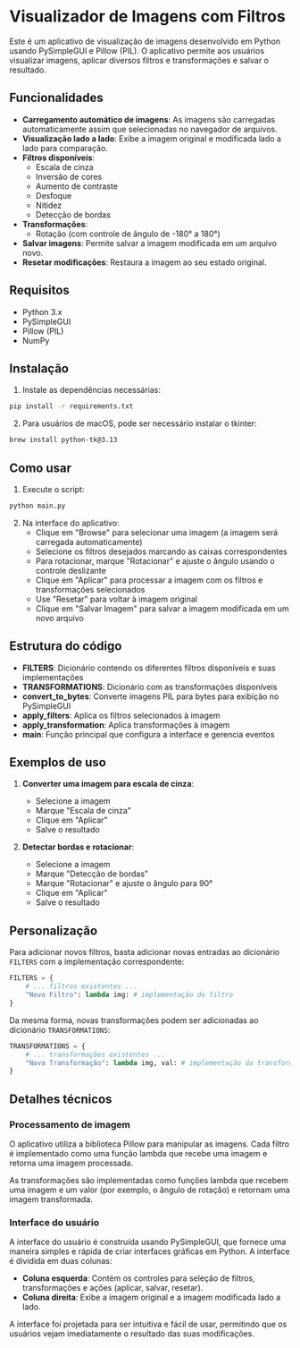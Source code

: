 # Visualizador de Imagens com Filtros

Este é um aplicativo de visualização de imagens desenvolvido em Python usando PySimpleGUI e Pillow (PIL). O aplicativo permite aos usuários visualizar imagens, aplicar diversos filtros e transformações e salvar o resultado.

## Funcionalidades

- **Carregamento automático de imagens**: As imagens são carregadas automaticamente assim que selecionadas no navegador de arquivos.
- **Visualização lado a lado**: Exibe a imagem original e modificada lado a lado para comparação.
- **Filtros disponíveis**:
  - Escala de cinza
  - Inversão de cores
  - Aumento de contraste
  - Desfoque
  - Nitidez
  - Detecção de bordas
- **Transformações**:
  - Rotação (com controle de ângulo de -180° a 180°)
- **Salvar imagens**: Permite salvar a imagem modificada em um arquivo novo.
- **Resetar modificações**: Restaura a imagem ao seu estado original.

## Requisitos

- Python 3.x
- PySimpleGUI
- Pillow (PIL)
- NumPy

## Instalação

1. Instale as dependências necessárias:

```bash
pip install -r requirements.txt
```

2. Para usuários de macOS, pode ser necessário instalar o tkinter:

```bash
brew install python-tk@3.13
```

## Como usar

1. Execute o script:

```bash
python main.py
```

2. Na interface do aplicativo:
   - Clique em "Browse" para selecionar uma imagem (a imagem será carregada automaticamente)
   - Selecione os filtros desejados marcando as caixas correspondentes
   - Para rotacionar, marque "Rotacionar" e ajuste o ângulo usando o controle deslizante
   - Clique em "Aplicar" para processar a imagem com os filtros e transformações selecionados
   - Use "Resetar" para voltar à imagem original
   - Clique em "Salvar Imagem" para salvar a imagem modificada em um novo arquivo

## Estrutura do código

- **FILTERS**: Dicionário contendo os diferentes filtros disponíveis e suas implementações
- **TRANSFORMATIONS**: Dicionário com as transformações disponíveis
- **convert_to_bytes**: Converte imagens PIL para bytes para exibição no PySimpleGUI
- **apply_filters**: Aplica os filtros selecionados à imagem
- **apply_transformation**: Aplica transformações à imagem
- **main**: Função principal que configura a interface e gerencia eventos

## Exemplos de uso

1. **Converter uma imagem para escala de cinza**:
   - Selecione a imagem
   - Marque "Escala de cinza"
   - Clique em "Aplicar"
   - Salve o resultado

2. **Detectar bordas e rotacionar**:
   - Selecione a imagem
   - Marque "Detecção de bordas"
   - Marque "Rotacionar" e ajuste o ângulo para 90°
   - Clique em "Aplicar"
   - Salve o resultado

## Personalização

Para adicionar novos filtros, basta adicionar novas entradas ao dicionário `FILTERS` com a implementação correspondente:

```python
FILTERS = {
    # ... filtros existentes ...
    "Novo Filtro": lambda img: # implementação do filtro
}
```

Da mesma forma, novas transformações podem ser adicionadas ao dicionário `TRANSFORMATIONS`:

```python
TRANSFORMATIONS = {
    # ... transformações existentes ...
    "Nova Transformação": lambda img, val: # implementação da transformação
}
```

## Detalhes técnicos

### Processamento de imagem

O aplicativo utiliza a biblioteca Pillow para manipular as imagens. Cada filtro é implementado como uma função lambda que recebe uma imagem e retorna uma imagem processada.

As transformações são implementadas como funções lambda que recebem uma imagem e um valor (por exemplo, o ângulo de rotação) e retornam uma imagem transformada.

### Interface do usuário

A interface do usuário é construída usando PySimpleGUI, que fornece uma maneira simples e rápida de criar interfaces gráficas em Python. A interface é dividida em duas colunas:

- **Coluna esquerda**: Contém os controles para seleção de filtros, transformações e ações (aplicar, salvar, resetar).
- **Coluna direita**: Exibe a imagem original e a imagem modificada lado a lado.

A interface foi projetada para ser intuitiva e fácil de usar, permitindo que os usuários vejam imediatamente o resultado das suas modificações.